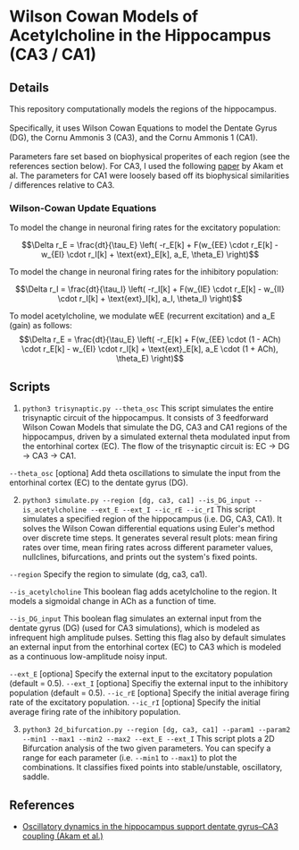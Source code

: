 # Wilson Cowan Models of Acetylcholine in the Hippocampus (CA3 / CA1)

## Details
This repository computationally models the regions of the hippocampus.
<br>
<br>
Specifically, it uses Wilson Cowan Equations to model the Dentate Gyrus (DG), the Cornu Ammonis 3 (CA3), and the Cornu Ammonis 1 (CA1).
<br>
<br>
Parameters fare set based on biophysical properites of each region (see the references section below). For CA3, I used the following [paper](https://www.nature.com/articles/nn.3081) by Akam et al. The parameters for CA1 were loosely based off its biophysical similarities / differences relative to CA3.

### Wilson-Cowan Update Equations
To model the change in neuronal firing rates for the excitatory population:

$$\Delta r_E = \frac{dt}{\tau_E} \left( -r_E[k] + F(w_{EE} \cdot r_E[k] - w_{EI} \cdot r_I[k] + \text{ext}_E[k], a_E, \theta_E) \right)$$

To model the change in neuronal firing rates for the inhibitory population:

$$\Delta r_I = \frac{dt}{\tau_I} \left( -r_I[k] + F(w_{IE} \cdot r_E[k] - w_{II} \cdot r_I[k] + \text{ext}_I[k], a_I, \theta_I) \right)$$

To model acetylcholine, we modulate wEE (recurrent excitation) and a_E (gain) as follows:
$$\Delta r_E = \frac{dt}{\tau_E} \left( -r_E[k] + F(w_{EE} \cdot (1 - ACh) \cdot r_E[k] - w_{EI} \cdot r_I[k] + \text{ext}_E[k], a_E \cdot (1 + ACh), \theta_E) \right)$$

## Scripts

1. `python3 trisynaptic.py --theta_osc`
This script simulates the entire trisynaptic circuit of the hippocampus. It consists of 3 feedforward Wilson Cowan Models that simulate the DG, CA3 and CA1 regions of the hippocampus, driven by a simulated external theta modulated input from the entorhinal cortex (EC). The flow of the trisynaptic circuit is: EC -> DG -> CA3 -> CA1.

`--theta_osc` [optiona] Add theta oscillations to simulate the input from the entorhinal cortex (EC) to the dentate gyrus (DG).

2. `python3 simulate.py --region [dg, ca3, ca1] --is_DG_input --is_acetylcholine --ext_E --ext_I --ic_rE --ic_rI`
This script simulates a specified region of the hippocampus (i.e. DG, CA3, CA1). It solves the Wilson Cowan differential equations using Euler's method over discrete time steps. It generates several result plots: mean firing rates over time, mean firing rates across different parameter values, nullclines, bifurcations, and prints out the system's fixed points.

`--region` Specify the region to simulate (dg, ca3, ca1).

`--is_acetylcholine` This boolean flag adds acetylcholine to the region. It models a sigmoidal change in ACh as a function of time.

`--is_DG_input` This boolean flag simulates an external input from the dentate gyrus (DG) (used for CA3 simulations), which is modeled as infrequent high amplitude pulses. Setting this flag also by default simulates an external input from the entorhinal cortex (EC) to CA3 which is modeled as a continuous low-amplitude noisy input.

`--ext_E` [optiona] Specify the external input to the excitatory population (default = 0.5).
`--ext_I` [optiona] Specifiy the external input to the inhibitory population (default = 0.5).
`--ic_rE` [optiona] Specify the initial average firing rate of the excitatory population.
`--ic_rI` [optiona] Specify the initial average firing rate of the inhibitory population.
<br>

3. `python3 2d_bifurcation.py --region [dg, ca3, ca1] --param1 --param2 --min1 --max1 --min2 --max2 --ext_E --ext_I` This script plots a 2D Bifurcation analysis of the two given parameters. You can specify a range for each parameter (i.e. `--min1` to `--max1`) to plot the combinations. It classifies fixed points into stable/unstable, oscillatory, saddle. 


## References
- [Oscillatory dynamics in the hippocampus support dentate gyrus–CA3 coupling (Akam et al.)](https://www.nature.com/articles/nn.3081)

